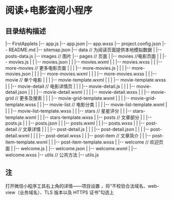 # 阅读+电影查阅小程序

## 目录结构描述

|-- FirstApplets
    |-- app.js
    |-- app.json
    |-- app.wxss
    |-- project.config.json
    |-- README.md
    |-- sitemap.json
    |-- data                                           // 为阅读页面提供本地模拟数据
    |   |-- posts-data.js
    |-- images                                      // 图片
    |-- pages                                        // 页面
    |   |-- movies                                 //电影页面
    |   |   |-- movies.js
    |   |   |-- movies.json
    |   |   |-- movies.wxml
    |   |   |-- movies.wxss
    |   |   |-- more-movies                // 更多电影页面
    |   |   |   |-- more-movies.js
    |   |   |   |-- more-movies.json
    |   |   |   |-- more-movies.wxml
    |   |   |   |-- more-movies.wxss
    |   |   |-- movie                             // 单个电影
    |   |   |   |-- movie-template.wxml
    |   |   |   |-- movie-template.wxss
    |   |   |-- movie-detail                  // 电影详情页
    |   |   |   |-- movie-detail.js
    |   |   |   |-- movie-detail.json
    |   |   |   |-- movie-detail.wxml
    |   |   |   |-- movie-detail.wxss
    |   |   |-- movie-grid                     // 更多及搜索
    |   |   |   |-- movie-grid-template.wxml
    |   |   |   |-- movie-grid-template.wxss
    |   |   |-- movie-list                      // 电影分类
    |   |   |   |-- movie-list-template.wxml
    |   |   |   |-- movie-list-template.wxss
    |   |   |-- stars                              // 星星评分
    |   |       |-- stars-template.wxml
    |   |       |-- stars-template.wxss
    |   |-- posts                                   // 文章部分
    |   |   |-- posts.js
    |   |   |-- posts.json
    |   |   |-- posts.wxml
    |   |   |-- posts.wxss
    |   |   |-- post-detail                     // 文章详情
    |   |   |   |-- post-detail.js
    |   |   |   |-- post-detail.json
    |   |   |   |-- post-detail.wxml
    |   |   |   |-- post-detail.wxss
    |   |   |-- post-item                       // 文章简介
    |   |       |-- post-item-template.wxml
    |   |       |-- post-item-template.wxss
    |   |-- welcome                             // 欢迎页面
    |       |-- welcome.js
    |       |-- welcome.json
    |       |-- welcome.wxml
    |       |-- welcome.wxss
    |-- utils                                          // 公共方法 
        |-- utils.js



## 注

打开微信小程序工具右上角的详情——项目设置 ，将“不校验合法域名、web-view（业务域名）、TLS 版本以及 HTTPS 证书”勾选上 
